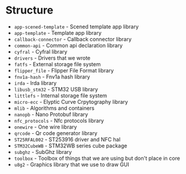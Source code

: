 # Structure

- `app-scened-template` - Scened template app library
- `app-template`        - Template app library
- `callback-connector`  - Callback connector library
- `common-api`          - Common api declaration library
- `cyfral`              - Cyfral library
- `drivers`             - Drivers that we wrote
- `fatfs`               - External storage file system
- `flipper_file`        - Flipper File Format library
- `fnv1a-hash`          - Fnv1a hash library
- `irda`                - Irda library
- `libusb_stm32`        - STM32 USB library
- `littlefs`            - Internal storage file system
- `micro-ecc`           - Elyptic Curve Crpytography library
- `mlib`                - Algorithms and containers
- `nanopb`              - Nano Protobuf library
- `nfc_protocols`       - Nfc protocols library
- `onewire`             - One wire library
- `qrcode`              - Qr code generator library
- `ST25RFAL002`         - ST253916 driver and NFC hal
- `STM32CubeWB`         - STM32WB series cube package
- `subghz`              - SubGhz library
- `toolbox`             - Toolbox of things that we are using but don't place in core
- `u8g2`                - Graphics library that we use to draw GUI
